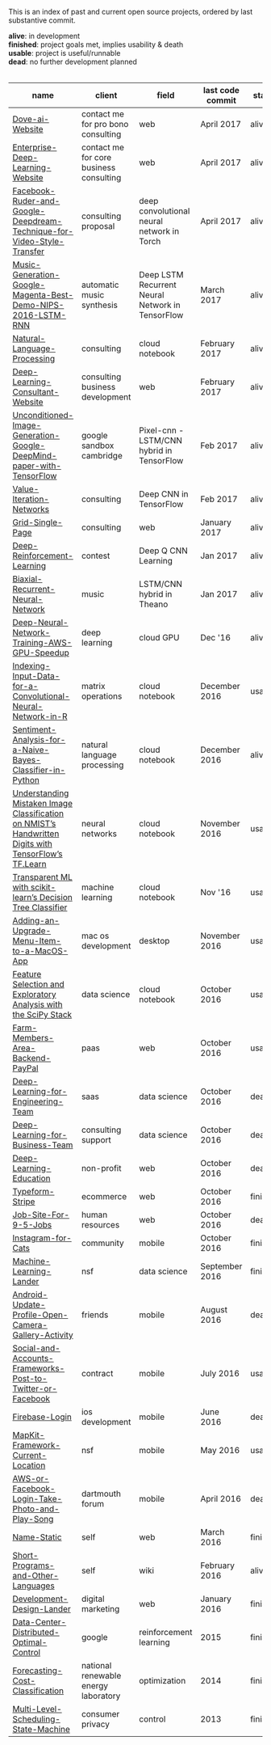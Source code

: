 This is an index of past and current open source projects, ordered by last substantive commit.

**alive**: in development  
**finished**: project goals met, implies usability & death  
**usable**: project is useful/runnable <br>
**dead**: no further development planned
<br>
<br>

| name | client | field | last code commit | status | time in development | 
| ---- | --------- | ---- | -------------- | ---- |---- |
| [Dove-ai-Website](http://github.com/dove-ai) | contact me for pro bono consulting | web | April 2017 | alive | days |
| [Enterprise-Deep-Learning-Website](http://github.com/EnterpriseDeepLearning) | contact me for core business consulting | web | April 2017 | alive | days |
| [Facebook-Ruder-and-Google-Deepdream-Technique-for-Video-Style-Transfer](http://samputnam.org/facebook-ruder-and-google-deepdream-technique-for-video-style-transfer) | consulting proposal | deep convolutional neural network in Torch | April 2017 | alive | days |
| [Music-Generation-Google-Magenta-Best-Demo-NIPS-2016-LSTM-RNN](http://samputnam.org/deep-learning-zero-to-one-music-generation) | automatic music synthesis | Deep LSTM Recurrent Neural Network in TensorFlow | March 2017 | alive | days || [VUC-Company-Website](http://github.com/vuc-us) | core business development | web | March 2017 | alive | days |
| [Natural-Language-Processing](https://www.kaggle.com/samdeeplearning/d/samdeeplearning/deepnlp/deep-natural-language-processing) | consulting | cloud notebook | February 2017 | alive | days |
| [Deep-Learning-Consultant-Website](http://deeplearningconsultant.com) | consulting business development | web | February 2017 | alive | days |
| [Unconditioned-Image-Generation-Google-DeepMind-paper-with-TensorFlow](http://samputnam.org/deep-learning-zero-to-one-image-generation) | google sandbox cambridge | Pixel-cnn - LSTM/CNN hybrid in TensorFlow | Feb 2017 | alive | days |
| [Value-Iteration-Networks](https://twitter.com/samdeeplearning/status/831943425331232774) | consulting | Deep CNN in TensorFlow | Feb 2017 | alive | days |
| [Grid-Single-Page](https://github.com/SamPutnam/Grid-Single-Page) | consulting | web | January 2017 | alive | months |
| [Deep-Reinforcement-Learning](https://twitter.com/samdeeplearning/status/831951216238276611) | contest | Deep Q CNN Learning | Jan 2017 | alive | days |
| [Biaxial-Recurrent-Neural-Network](https://twitter.com/samdeeplearning/status/826895187867795456) | music | LSTM/CNN hybrid in Theano | Jan 2017 | alive | days |
| [Deep-Neural-Network-Training-AWS-GPU-Speedup ](https://research.vahula.com/dl-on-an-aws-gpu-d136342ea9d2#.11zac6xyh) | deep learning | cloud GPU | Dec '16 | alive | weeks |
| [Indexing-Input-Data-for-a-Convolutional-Neural-Network-in-R](https://samputnam.quora.com/Indexing-Input-Data-for-a-Convolutional-Neural-Network-in-R) | matrix operations | cloud notebook | December 2016 | usable | a week |
| [Sentiment-Analysis-for-a-Naive-Bayes-Classifier-in-Python](https://samputnam.quora.com/Sentiment-Analysis-of-WSJ-and-NYT-Front-Page-Presidential-Headlines-for-a-Naive-Bayes-Classifier-in-Python) | natural language processing | cloud notebook | December 2016 | alive | weeks |
| [Understanding Mistaken Image Classification on NMIST’s Handwritten Digits with TensorFlow’s TF.Learn](https://research.vahula.com/classifying-images-of-nmist-handwritten-digits-with-tensorflows-tf-learn-9309e3841d85#.j8o0mqx5z) | neural networks | cloud notebook | November 2016 | usable | days |
| [Transparent ML with scikit-learn’s Decision Tree Classifier](https://research.vahula.com/scikit-learns-decision-tree-classifier-698ddbb05b#.qtn5hbv91) | machine learning | cloud notebook | Nov '16 | usable | hours |
| [Adding-an-Upgrade-Menu-Item-to-a-MacOS-App](https://samputnam.quora.com/Adding-an-%E2%80%9CUpgrade%E2%80%9D-Menu-Item-to-a-MacOS-App) | mac os development | desktop | November 2016 | usable | hours |
| [Feature Selection and Exploratory Analysis with the SciPy Stack](https://research.vahula.com/using-the-scipy-stack-for-exploratory-analysis-1327717d9656#.5yi0omnmi) | data science | cloud notebook | October 2016 | usable | hours |
| [Farm-Members-Area-Backend-PayPal](https://github.com/samputnam/Farm-Members-Area-Backend-PayPal) | paas | web | October 2016 | usable | weeks |
|[Deep-Learning-for-Engineering-Team](https://github.com/samputnam/Deep-Learning-for-Engineering-Team) | saas | data science | October 2016 | dead | weeks |
|[Deep-Learning-for-Business-Team](https://github.com/samputnam/Deep-Learning-for-Business-Team) | consulting support | data science | October 2016 | dead | days |
| [Deep-Learning-Education](https://github.com/samputnam/Deep-Learning-Education) | non-profit  | web | October 2016 | dead | days |
| [Typeform-Stripe](https://github.com/samputnam/Typeform-Stripe) | ecommerce | web | October 2016 | finished | days |
| [Job-Site-For-9-5-Jobs](https://github.com/samputnam/Job-Site-For-9-5-Jobs) | human resources | web | October 2016 | dead | weeks |
| [Instagram-for-Cats](https://github.com/samputnam/Instagram-for-Cats) | community | mobile | October 2016 | finished | months |
| [Machine-Learning-Lander](https://github.com/SamPutnam/Machine-Learning-Lander) | nsf | data science | September 2016 | finished | months |
| [Android-Update-Profile-Open-Camera-Gallery-Activity](https://github.com/samputnam/Android-Update-Profile-Open-Camera-Gallery-Activity) | friends | mobile | August 2016 | dead | weeks |
| [Social-and-Accounts-Frameworks-Post-to-Twitter-or-Facebook](https://github.com/samputnam/Social-and-Accounts-Frameworks-Post-to-Twitter-or-Facebook) | contract | mobile | July 2016 | usable | weeks |
| [Firebase-Login](https://github.com/samputnam/Firebase-Login) | ios development | mobile | June 2016 | dead | days |
| [MapKit-Framework-Current-Location](https://github.com/Dartmouth-entrepreneurial-network/MapKit-Current-Location) | nsf | mobile | May 2016 | usable | days |
| [AWS-or-Facebook-Login-Take-Photo-and-Play-Song](https://github.com/Dartmouth-entrepreneurial-network/AWS-or-Facebook-Login-Take-Photo-and-Play-Song) | dartmouth forum | mobile | April 2016 | dead | weeks |
| [Name-Static](https://github.com/SamPutnam/Name-Static) | self | web | March 2016 | finished | months |
| [Short-Programs-and-Other-Languages](https://github.com/SamPutnam/Short-Programs-and-Other-Languages) | self | wiki | February 2016 | alive | days |
| [Development-Design-Lander](https://github.com/SamPutnam/Development-Design-Lander) | digital marketing | web | January 2016 | finished | days |
| [Data-Center-Distributed-Optimal-Control](https://github.com/SamPutnam/Data-Center-Distributed-Optimal-Control) | google | reinforcement learning | 2015 | finished | months |
| [Forecasting-Cost-Classification](https://github.com/SamPutnam/Forecasting-Cost-Classification) | national renewable energy laboratory | optimization | 2014 | finished | months |
| [Multi-Level-Scheduling-State-Machine](https://github.com/SamPutnam/Multi-Level-Scheduling-State-Machine) | consumer privacy | control | 2013 | finished | months |




